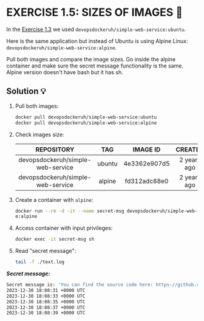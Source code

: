 # EXERCISE 1.5: SIZES OF IMAGES 🤔
In the [Exercise 1.3](https://github.com/milistu/DevOpsWithDocker/blob/main/part_1/exercise_3/solution.md) we used `devopsdockeruh/simple-web-service:ubuntu`.

Here is the same application but instead of Ubuntu is using Alpine Linux: `devopsdockeruh/simple-web-service:alpine`.

Pull both images and compare the image sizes. Go inside the alpine container and make sure the secret message functionality is the same. Alpine version doesn't have bash but it has sh.

## Solution 💡

1. Pull both images:

    ```bash
    docker pull devopsdockeruh/simple-web-service:ubuntu
    docker pull devopsdockeruh/simple-web-service:alpine
    ```

2. Check images size:

    | **REPOSITORY** | **TAG** | **IMAGE ID** | **CREATED** | **SIZE** |
    | :---: | :---: | :---: | :---: | :---: |
    | devopsdockeruh/simple-web-service | ubuntu | 4e3362e907d5 | 2 years ago | `83MB` |
    | devopsdockeruh/simple-web-service | alpine | fd312adc88e0 | 2 years ago | `15.7MB` |

3. Create a container with `alpine`:

    ```bash
    docker run --rm -d -it --name secret-msg devopsdockeruh/simple-web-servic
    e:alpine
    ```

4. Access container with input privileges:

    ```bash
    docker exec -it secret-msg sh
    ```

5. Read "secret message":

    ```bash
    tail -f ./text.log
    ```

__*Secret message:*__

```bash
Secret message is: 'You can find the source code here: https://github.com/docker-hy'
2023-12-30 18:08:31 +0000 UTC
2023-12-30 18:08:33 +0000 UTC
2023-12-30 18:08:35 +0000 UTC
2023-12-30 18:08:37 +0000 UTC
2023-12-30 18:08:39 +0000 UTC
```
